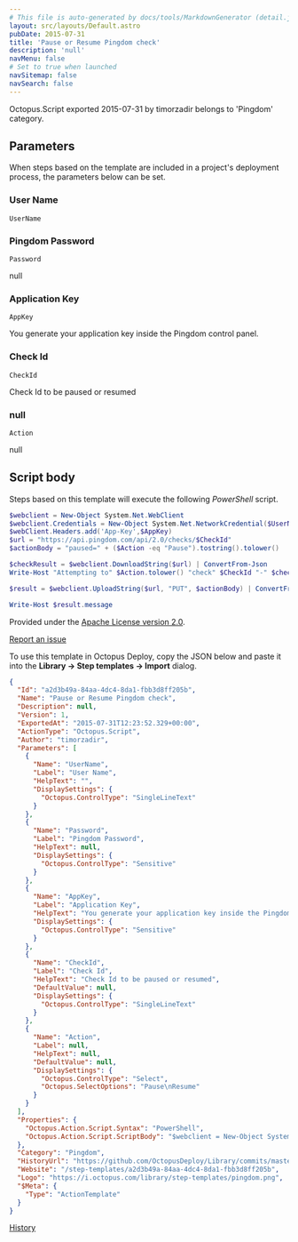 ```yaml
---
# This file is auto-generated by docs/tools/MarkdownGenerator (detail.js)
layout: src/layouts/Default.astro
pubDate: 2015-07-31
title: 'Pause or Resume Pingdom check'
description: 'null'
navMenu: false
# Set to true when launched
navSitemap: false
navSearch: false
---
```


Octopus.Script exported 2015-07-31 by timorzadir belongs to 'Pingdom' category.

## Parameters

When steps based on the template are included in a project's deployment process, the parameters below can be set.


<div class="param">

### User Name

`UserName`



</div>
        
<div class="param">

### Pingdom Password

`Password`

null

</div>
        
<div class="param">

### Application Key

`AppKey`

You generate your application key inside the Pingdom control panel.

</div>
        
<div class="param">

### Check Id

`CheckId`

Check Id to be paused or resumed

</div>
        
<div class="param">

### null

`Action`

null

</div>
        

## Script body

Steps based on this template will execute the following *PowerShell* script.

```powershell
$webclient = New-Object System.Net.WebClient
$webclient.Credentials = New-Object System.Net.NetworkCredential($UserName, $Password)
$webClient.Headers.add('App-Key',$AppKey)
$url = "https://api.pingdom.com/api/2.0/checks/$CheckId"
$actionBody = "paused=" + ($Action -eq "Pause").tostring().tolower()

$checkResult = $webclient.DownloadString($url) | ConvertFrom-Json
Write-Host "Attempting to" $Action.tolower() "check" $CheckId "-" $checkResult.check.name

$result = $webclient.UploadString($url, "PUT", $actionBody) | ConvertFrom-Json

Write-Host $result.message
```

Provided under the [Apache License version 2.0](https://github.com/OctopusDeploy/Library/blob/master/LICENSE.txt).

[Report an issue](https://github.com/OctopusDeploy/Library/issues/new?assignees=&labels=&projects=&template=bug-report.yml&title=Issue%20with%20Pause%20or%20Resume%20Pingdom%20check&step-template=Pause%20or%20Resume%20Pingdom%20check)

<div class="get-json">

To use this template in Octopus Deploy, copy the JSON below and paste it into the **Library → Step templates → Import** dialog.

```json
{
  "Id": "a2d3b49a-84aa-4dc4-8da1-fbb3d8ff205b",
  "Name": "Pause or Resume Pingdom check",
  "Description": null,
  "Version": 1,
  "ExportedAt": "2015-07-31T12:23:52.329+00:00",
  "ActionType": "Octopus.Script",
  "Author": "timorzadir",
  "Parameters": [
    {
      "Name": "UserName",
      "Label": "User Name",
      "HelpText": "",
      "DisplaySettings": {
        "Octopus.ControlType": "SingleLineText"
      }
    },
    {
      "Name": "Password",
      "Label": "Pingdom Password",
      "HelpText": null,
      "DisplaySettings": {
        "Octopus.ControlType": "Sensitive"
      }
    },
    {
      "Name": "AppKey",
      "Label": "Application Key",
      "HelpText": "You generate your application key inside the Pingdom control panel.",
      "DisplaySettings": {
        "Octopus.ControlType": "Sensitive"
      }
    },
    {
      "Name": "CheckId",
      "Label": "Check Id",
      "HelpText": "Check Id to be paused or resumed",
      "DefaultValue": null,
      "DisplaySettings": {
        "Octopus.ControlType": "SingleLineText"
      }
    },
    {
      "Name": "Action",
      "Label": null,
      "HelpText": null,
      "DefaultValue": null,
      "DisplaySettings": {
        "Octopus.ControlType": "Select",
        "Octopus.SelectOptions": "Pause\nResume"
      }
    }
  ],
  "Properties": {
    "Octopus.Action.Script.Syntax": "PowerShell",
    "Octopus.Action.Script.ScriptBody": "$webclient = New-Object System.Net.WebClient\n$webclient.Credentials = New-Object System.Net.NetworkCredential($UserName, $Password)\n$webClient.Headers.add('App-Key',$AppKey)\n$url = \"https://api.pingdom.com/api/2.0/checks/$CheckId\"\n$actionBody = \"paused=\" + ($Action -eq \"Pause\").tostring().tolower()\n\n$checkResult = $webclient.DownloadString($url) | ConvertFrom-Json\nWrite-Host \"Attempting to\" $Action.tolower() \"check\" $CheckId \"-\" $checkResult.check.name\n\n$result = $webclient.UploadString($url, \"PUT\", $actionBody) | ConvertFrom-Json\n\nWrite-Host $result.message"
  },
  "Category": "Pingdom",
  "HistoryUrl": "https://github.com/OctopusDeploy/Library/commits/master/step-templates//opt/buildagent/work/75443764cd38076d/step-templates/pause-resume-pingdom-check.json",
  "Website": "/step-templates/a2d3b49a-84aa-4dc4-8da1-fbb3d8ff205b",
  "Logo": "https://i.octopus.com/library/step-templates/pingdom.png",
  "$Meta": {
    "Type": "ActionTemplate"
  }
}
```

[History](https://github.com/OctopusDeploy/Library/commits/master/step-templates/https://github.com/OctopusDeploy/Library/commits/master/step-templates//opt/buildagent/work/75443764cd38076d/step-templates/pause-resume-pingdom-check.json)

</div>

